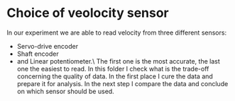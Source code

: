 # Choice of veolocity sensor
In our experiment we are able to read velocity from three different sensors:
* Servo-drive encoder
* Shaft encoder
* and Linear potentiometer.\\
The first one is the most accurate, the last one the easiest to read.
In this folder I check what is the trade-off concerning the quality of data.
In the first place I cure the data and prepare it for analysis.
In the next step I compare the data and conclude on which sensor should be used.
